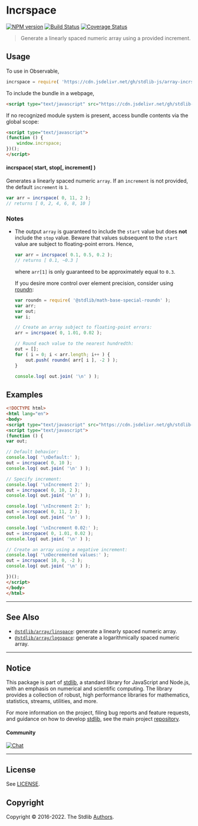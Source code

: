 <!--

@license Apache-2.0

Copyright (c) 2018 The Stdlib Authors.

Licensed under the Apache License, Version 2.0 (the "License");
you may not use this file except in compliance with the License.
You may obtain a copy of the License at

   http://www.apache.org/licenses/LICENSE-2.0

Unless required by applicable law or agreed to in writing, software
distributed under the License is distributed on an "AS IS" BASIS,
WITHOUT WARRANTIES OR CONDITIONS OF ANY KIND, either express or implied.
See the License for the specific language governing permissions and
limitations under the License.

-->

# Incrspace

[![NPM version][npm-image]][npm-url] [![Build Status][test-image]][test-url] [![Coverage Status][coverage-image]][coverage-url] <!-- [![dependencies][dependencies-image]][dependencies-url] -->

> Generate a linearly spaced numeric array using a provided increment.



<section class="usage">

## Usage

To use in Observable,

```javascript
incrspace = require( 'https://cdn.jsdelivr.net/gh/stdlib-js/array-incrspace@umd/bundle.js' )
```

To include the bundle in a webpage,

```html
<script type="text/javascript" src="https://cdn.jsdelivr.net/gh/stdlib-js/array-incrspace@umd/bundle.js"></script>
```

If no recognized module system is present, access bundle contents via the global scope:

```html
<script type="text/javascript">
(function () {
    window.incrspace;
})();
</script>
```

#### incrspace( start, stop\[, increment] )

Generates a linearly spaced numeric `array`. If an `increment` is not provided, the default `increment` is `1`.

```javascript
var arr = incrspace( 0, 11, 2 );
// returns [ 0, 2, 4, 6, 8, 10 ]
```

</section>

<!-- /.usage -->

<section class="notes">

### Notes

-   The output `array` is guaranteed to include the `start` value but does **not** include the `stop` value. Beware that values subsequent to the `start` value are subject to floating-point errors. Hence,

    ```javascript
    var arr = incrspace( 0.1, 0.5, 0.2 );
    // returns [ 0.1, ~0.3 ]
    ```

    where `arr[1]` is only guaranteed to be approximately equal to `0.3`.

    If you desire more control over element precision, consider using [roundn][@stdlib/math/base/special/roundn]:

    ```javascript
    var roundn = require( '@stdlib/math-base-special-roundn' );
    var arr;
    var out;
    var i;

    // Create an array subject to floating-point errors:
    arr = incrspace( 0, 1.01, 0.02 );

    // Round each value to the nearest hundredth:
    out = [];
    for ( i = 0; i < arr.length; i++ ) {
        out.push( roundn( arr[ i ], -2 ) );
    }

    console.log( out.join( '\n' ) );
    ```

</section>

<!-- /.notes -->

<section class="examples">

## Examples

<!-- eslint no-undef: "error" -->

```html
<!DOCTYPE html>
<html lang="en">
<body>
<script type="text/javascript" src="https://cdn.jsdelivr.net/gh/stdlib-js/array-incrspace@umd/bundle.js"></script>
<script type="text/javascript">
(function () {
var out;

// Default behavior:
console.log( '\nDefault:' );
out = incrspace( 0, 10 );
console.log( out.join( '\n' ) );

// Specify increment:
console.log( '\nIncrement 2:' );
out = incrspace( 0, 10, 2 );
console.log( out.join( '\n' ) );

console.log( '\nIncrement 2:' );
out = incrspace( 0, 11, 2 );
console.log( out.join( '\n' ) );

console.log( '\nIncrement 0.02:' );
out = incrspace( 0, 1.01, 0.02 );
console.log( out.join( '\n' ) );

// Create an array using a negative increment:
console.log( '\nDecremented values:' );
out = incrspace( 10, 0, -2 );
console.log( out.join( '\n' ) );

})();
</script>
</body>
</html>
```

</section>

<!-- /.examples -->

<!-- Section for related `stdlib` packages. Do not manually edit this section, as it is automatically populated. -->

<section class="related">

* * *

## See Also

-   <span class="package-name">[`@stdlib/array/linspace`][@stdlib/array/linspace]</span><span class="delimiter">: </span><span class="description">generate a linearly spaced numeric array.</span>
-   <span class="package-name">[`@stdlib/array/logspace`][@stdlib/array/logspace]</span><span class="delimiter">: </span><span class="description">generate a logarithmically spaced numeric array.</span>

</section>

<!-- /.related -->

<!-- Section for all links. Make sure to keep an empty line after the `section` element and another before the `/section` close. -->


<section class="main-repo" >

* * *

## Notice

This package is part of [stdlib][stdlib], a standard library for JavaScript and Node.js, with an emphasis on numerical and scientific computing. The library provides a collection of robust, high performance libraries for mathematics, statistics, streams, utilities, and more.

For more information on the project, filing bug reports and feature requests, and guidance on how to develop [stdlib][stdlib], see the main project [repository][stdlib].

#### Community

[![Chat][chat-image]][chat-url]

---

## License

See [LICENSE][stdlib-license].


## Copyright

Copyright &copy; 2016-2022. The Stdlib [Authors][stdlib-authors].

</section>

<!-- /.stdlib -->

<!-- Section for all links. Make sure to keep an empty line after the `section` element and another before the `/section` close. -->

<section class="links">

[npm-image]: http://img.shields.io/npm/v/@stdlib/array-incrspace.svg
[npm-url]: https://npmjs.org/package/@stdlib/array-incrspace

[test-image]: https://github.com/stdlib-js/array-incrspace/actions/workflows/test.yml/badge.svg?branch=main
[test-url]: https://github.com/stdlib-js/array-incrspace/actions/workflows/test.yml?query=branch:main

[coverage-image]: https://img.shields.io/codecov/c/github/stdlib-js/array-incrspace/main.svg
[coverage-url]: https://codecov.io/github/stdlib-js/array-incrspace?branch=main

<!--

[dependencies-image]: https://img.shields.io/david/stdlib-js/array-incrspace.svg
[dependencies-url]: https://david-dm.org/stdlib-js/array-incrspace/main

-->

[chat-image]: https://img.shields.io/gitter/room/stdlib-js/stdlib.svg
[chat-url]: https://gitter.im/stdlib-js/stdlib/

[stdlib]: https://github.com/stdlib-js/stdlib

[stdlib-authors]: https://github.com/stdlib-js/stdlib/graphs/contributors

[umd]: https://github.com/umdjs/umd
[es-module]: https://developer.mozilla.org/en-US/docs/Web/JavaScript/Guide/Modules

[deno-url]: https://github.com/stdlib-js/array-incrspace/tree/deno
[umd-url]: https://github.com/stdlib-js/array-incrspace/tree/umd
[esm-url]: https://github.com/stdlib-js/array-incrspace/tree/esm

[stdlib-license]: https://raw.githubusercontent.com/stdlib-js/array-incrspace/main/LICENSE

[@stdlib/math/base/special/roundn]: https://github.com/stdlib-js/math-base-special-roundn/tree/umd

<!-- <related-links> -->

[@stdlib/array/linspace]: https://github.com/stdlib-js/array-linspace/tree/umd

[@stdlib/array/logspace]: https://github.com/stdlib-js/array-logspace/tree/umd

<!-- </related-links> -->

</section>

<!-- /.links -->
